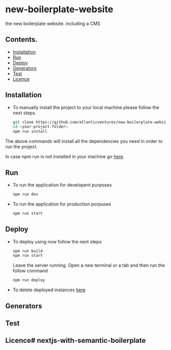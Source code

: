 # new-boilerplate-website 
the new boilerplate website. including a CMS  

## Contents.

- [Installation](#installation)
- [Run](#run)
- [Deploy](#deploy)
- [Generators](#generators)
- [Test](#test)
- [Licence](#licence)

## Installation
* To manually install the project to your local machine please follow the next steps.
    ``` sh
    git clone https://github.com/atlanticventures/new-boilerplate-website.git <your-project-folder> 
    cd <your-project-folder> 
    npm run install
    ```
The above commands will install all the dependencies you need in order to run the project.

In case npm run is not installed in your machine go [here](https://yarnpkg.com/lang/en/docs/install/).

## Run
* To run the application for developent purposes 
    ``` sh
    npm run dev
    ```
* To run the application for production porpuses 
    ``` sh
    npm run start
    ```
## Deploy 
* To deploy using now follow the next steps

    ``` sh
    npm run build  
    npm run start
    ```
    Leave the server running.
    Open a new terminal or a tab and then run the follow command
    
    ``` sh
    npm run deploy
    ```
* To delete deployed instances [here](https://zeit.co/blog/now-rm-is-here-and-more)

## Generators

## Test 

## Licence# nextjs-with-semantic-boilerplate
